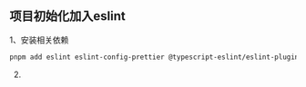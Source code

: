 ## 项目初始化加入eslint
1、安装相关依赖
```bash
pnpm add eslint eslint-config-prettier @typescript-eslint/eslint-plugin @typescript-eslint/parser typescript -D -w
```
2.